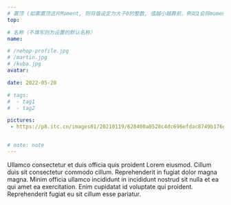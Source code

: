 ```yaml
---
# 置顶 (如需置顶这片Moment, 则将值设定为大于0的整数, 值越小越靠前，例如1会将moment放在最顶端)
top:

# 名称（不填写则为设置的默认名称）
name:

# /nehop-profile.jpg
# /martin.jpg
# /kuba.jpg
avatar:

date: 2022-05-28

# tags:
#  - tag1
#  - tag2

pictures:
 - https://p8.itc.cn/images01/20210119/628400a0528c4dc696efdac8749b176d.jpeg


# note: note
---
```

Ullamco consectetur et duis officia quis proident Lorem eiusmod. Cillum duis sit consectetur commodo cillum. Reprehenderit in fugiat dolor magna magna. Minim officia ullamco incididunt in incididunt nostrud sit nulla et ea qui amet ea exercitation. Enim cupidatat id voluptate qui proident. Reprehenderit fugiat eu sit cillum esse pariatur.


